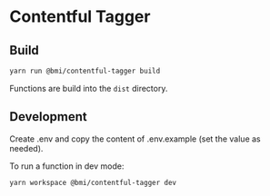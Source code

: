 # Contentful Tagger

## Build

```bash
yarn run @bmi/contentful-tagger build
```

Functions are build into the `dist` directory.

## Development

Create .env and copy the content of .env.example (set the value as needed).

To run a function in dev mode:

```bash
yarn workspace @bmi/contentful-tagger dev
```
